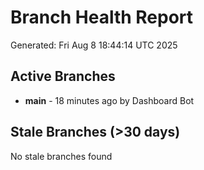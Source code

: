 # Branch Health Report
Generated: Fri Aug  8 18:44:14 UTC 2025

## Active Branches
- **main** - 18 minutes ago by Dashboard Bot

## Stale Branches (>30 days)
No stale branches found
